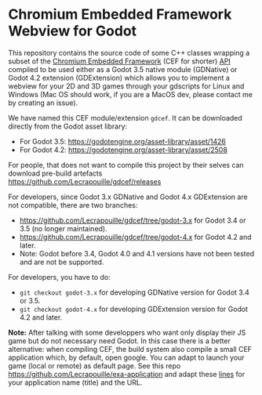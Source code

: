 # Chromium Embedded Framework Webview for Godot

This repository contains the source code of some C++ classes wrapping a subset
of the [Chromium Embedded
Framework](https://bitbucket.org/chromiumembedded/cef/wiki/Home) (CEF for
shorter) [API](https://magpcss.org/ceforum/apidocs/) compiled to be used either
as a Godot 3.5 native module (GDNative) or Godot 4.2 extension (GDExtension)
which allows you to implement a webview for your 2D and 3D games through your
gdscripts for Linux and Windows (Mac OS should work, if you are a MacOS dev,
please contact me by creating an issue).

We have named this CEF module/extension `gdcef`. It can be downloaded directly
from the Godot asset library:
- For Godot 3.5: https://godotengine.org/asset-library/asset/1426
- For Godot 4.2: https://godotengine.org/asset-library/asset/2508

For people, that does not want to compile this project by their selves can download
pre-build artefacts https://github.com/Lecrapouille/gdcef/releases

For developers, since Godot 3.x GDNative and Godot 4.x GDExtension are not
compatible, there are two branches:
- https://github.com/Lecrapouille/gdcef/tree/godot-3.x for Godot 3.4 or 3.5 (no longer maintained).
- https://github.com/Lecrapouille/gdcef/tree/godot-4.x for Godot 4.2 and later.
- Note: Godot before 3.4, Godot 4.0 and 4.1 versions have not been tested and
  are not be supported.

For developers, you have to do:
- `git checkout godot-3.x` for developing GDNative version for Godot 3.4 or 3.5.
- `git checkout godot-4.x` for developing GDExtension version for Godot 4.2 and later.

**Note:** After talking with some developpers who want only display their JS game
but do not necessary need Godot. In this case there is a better alternative: when compiling CEF,
the build system also compile a small CEF application which, by default, open google. You can
adapt to launch your game (local or remote) as default page. See this
repo https://github.com/Lecrapouille/exa-application and adapt these
[lines](https://github.com/Lecrapouille/exa-application/blob/master/build.py#L47-L48)
for your application name (title) and the URL.